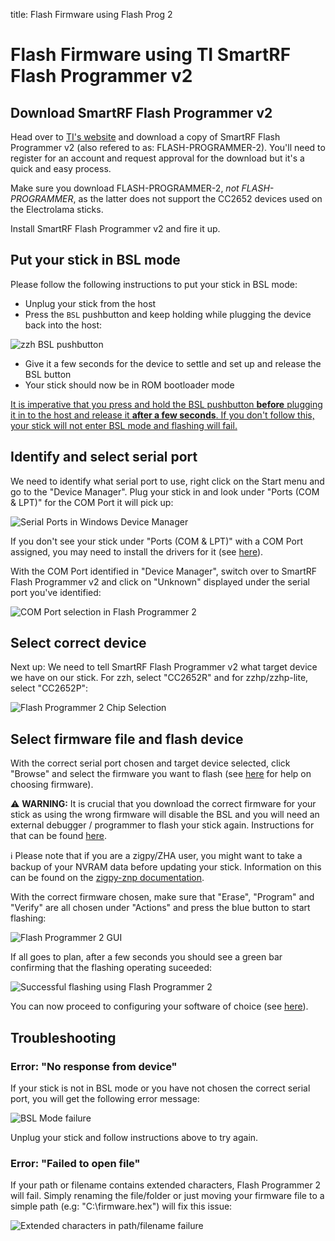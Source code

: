 title: Flash Firmware using Flash Prog 2

# Flash Firmware using TI SmartRF Flash Programmer v2

## Download SmartRF Flash Programmer v2

Head over to [TI's website](https://www.ti.com/tool/FLASH-PROGRAMMER) and download a copy of SmartRF Flash Programmer v2 (also refered to as: FLASH-PROGRAMMER-2). You'll need to register for an account and request approval for the download but it's a quick and easy process.

Make sure you download FLASH-PROGRAMMER-2, *not FLASH-PROGRAMMER*, as the latter does not support the CC2652 devices used on the Electrolama sticks.

Install SmartRF Flash Programmer v2 and fire it up.

## Put your stick in BSL mode

Please follow the following instructions to put your stick in BSL mode:

  - Unplug your stick from the host
  - Press the `BSL` pushbutton and keep holding while plugging the device back into the host:

![zzh BSL pushbutton](/_assets/zzh-bsl-button.jpg)

  - Give it a few seconds for the device to settle and set up and release the BSL button
  - Your stick should now be in ROM bootloader mode

<ins>It is imperative that you press and hold the BSL pushbutton **before** plugging it in to the host and release it **after a few seconds**. If you don't follow this, your stick will not enter BSL mode and flashing will fail.</ins>


## Identify and select serial port

We need to identify what serial port to use, right click on the Start menu and go to the "Device Manager". Plug your stick in and look under "Ports (COM & LPT)" for the COM Port it will pick up:

![Serial Ports in Windows Device Manager](/_assets/zzh-port-windows.png)

If you don't see your stick under "Ports (COM & LPT)" with a COM Port assigned, you may need to install the drivers for it (see [here](/radio-docs/drivers/)).

With the COM Port identified in "Device Manager", switch over to SmartRF Flash Programmer v2 and click on "Unknown" displayed under the serial port you've identified:

![COM Port selection in Flash Programmer 2](/_assets/flash-prog-port.png)


## Select correct device

Next up: We need to tell SmartRF Flash Programmer v2 what target device we have on our stick. For zzh, select "CC2652R" and for zzhp/zzhp-lite, select "CC2652P":

![Flash Programmer 2 Chip Selection](/_assets/flash-prog-device.png)


## Select firmware file and flash device

With the correct serial port chosen and target device selected, click "Browse" and select the firmware you want to flash (see [here](/radio-docs/#step-2-download-the-correct-firmware-for-your-stick) for help on choosing firmware).

<p class="warn">⚠️ <b>WARNING:</b> It is crucial that you download the correct firmware for your stick as using the wrong firmware will disable the BSL and you will need an external debugger / programmer to flash your stick again. Instructions for that can be found <a href="/radio-docs/advanced/flash-jtag/">here</a>.</p>

<p class="info">ℹ️ Please note that if you are a zigpy/ZHA user, you might want to take a backup of your NVRAM data before updating your stick. Information on this can be found on the <a href="https://github.com/zigpy/zigpy-znp/blob/dev/TOOLS.md#backup-and-restore">zigpy-znp documentation</a>.</p>

With the correct firmware chosen, make sure that "Erase", "Program" and "Verify" are all chosen under "Actions" and press the blue button to start flashing:

![Flash Programmer 2 GUI](/_assets/flash-prog.png)

If all goes to plan, after a few seconds you should see a green bar confirming that the flashing operating suceeded:

![Successful flashing using Flash Programmer 2](/_assets/flash-prog-ok.png)

You can now proceed to configuring your software of choice (see [here](/radio-docs/#step-4-setup-zigbee2mqtt-or-zha)).


## Troubleshooting

### Error: "No response from device"

If your stick is not in BSL mode or you have not chosen the correct serial port, you will get the following error message:

![BSL Mode failure](/_assets/flash-prog-fail.png)

Unplug your stick and follow instructions above to try again.

### Error: "Failed to open file"

If your path or filename contains extended characters, Flash Programmer 2 will fail. Simply renaming the file/folder or just moving your firmware file to a simple path (e.g: "C:\firmware.hex") will fix this issue:

![Extended characters in path/filename failure](/_assets/flash-prog-ext-chars.png)



